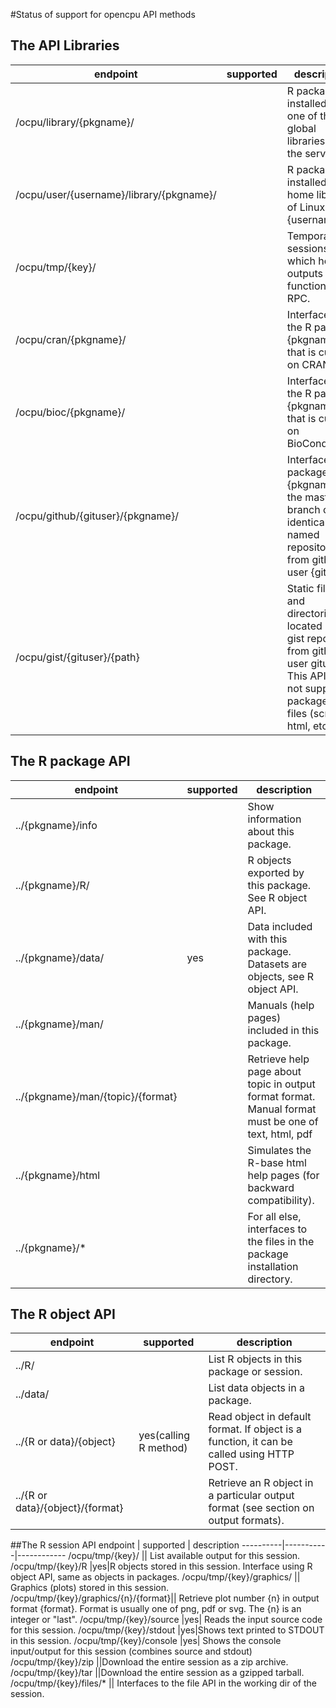 #Status of support for opencpu API methods

## The API Libraries
endpoint | supported | description
----------|-----------|------------
/ocpu/library/{pkgname}/ |	|R packages installed in one of the global libraries on the server.
/ocpu/user/{username}/library/{pkgname}/||	R packages installed in the home library of Linux user {username}.
/ocpu/tmp/{key}/||	Temporary sessions, which hold outputs from a function/script RPC.
/ocpu/cran/{pkgname}/||	Interfaces to the R package {pkgname} that is current on CRAN.
/ocpu/bioc/{pkgname}/||	Interfaces to the R package {pkgname} that is current on BioConductor.
/ocpu/github/{gituser}/{pkgname}/||	Interfaces to R package {pkgname} in the master branch of the identically named repository from github user {gituser}.
/ocpu/gist/{gituser}/{path}	||Static files and directories located in the gist repository from github user gituser. This API does not support packages, just files (scripts, html, etc)


## The R package API
endpoint | supported | description
----------|-----------|------------
../{pkgname}/info ||	Show information about this package.
../{pkgname}/R/	|| R objects exported by this package. See R object API.
../{pkgname}/data/	| yes| Data included with this package. Datasets are objects, see R object API.
../{pkgname}/man/	|| Manuals (help pages) included in this package.
../{pkgname}/man/{topic}/{format}	|| Retrieve help page about topic in output format format. Manual format must be one of text, html, pdf
../{pkgname}/html	|| Simulates the R-base html help pages (for backward compatibility).
../{pkgname}/*	||For all else, interfaces to the files in the package installation directory.

## The R object API
endpoint | supported | description
----------|-----------|------------
../R/||	List R objects in this package or session. 
../data/||	List data objects in a package.
../{R or data}/{object}|yes(calling R method)|	Read object in default format. If object is a function, it can be called using HTTP POST.
../{R or data}/{object}/{format}||	Retrieve an R object in a particular output format (see section on output formats).

##The R session API
endpoint | supported | description
----------|-----------|------------
/ocpu/tmp/{key}/	|| List available output for this session.
/ocpu/tmp/{key}/R	|yes|R objects stored in this session. Interface using R object API, same as objects in packages.
/ocpu/tmp/{key}/graphics/	|| Graphics (plots) stored in this session.
/ocpu/tmp/{key}/graphics/{n}/{format}||	Retrieve plot number {n} in output format {format}. Format is usually one of png, pdf or svg. The {n} is an integer or "last".
/ocpu/tmp/{key}/source	|yes| Reads the input source code for this session.
/ocpu/tmp/{key}/stdout	|yes|Shows text printed to STDOUT in this session.
/ocpu/tmp/{key}/console	|yes| Shows the console input/output for this session (combines source and stdout)
/ocpu/tmp/{key}/zip	||Download the entire session as a zip archive.
/ocpu/tmp/{key}/tar	||Download the entire session as a gzipped tarball.
/ocpu/tmp/{key}/files/*	|| Interfaces to the file API in the working dir of the session.